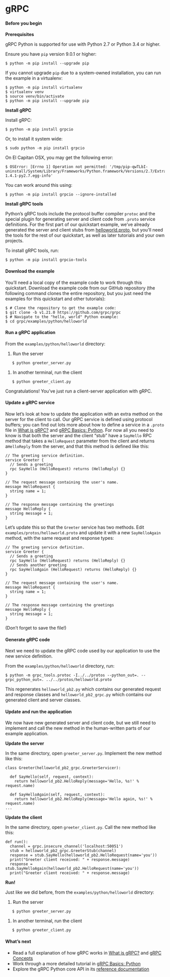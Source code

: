 # gRPC



#### Before you begin <a id="before-you-begin"></a>

**Prerequisites**

gRPC Python is supported for use with Python 2.7 or Python 3.4 or higher.

Ensure you have `pip` version 9.0.1 or higher:

```text
$ python -m pip install --upgrade pip
```

If you cannot upgrade `pip` due to a system-owned installation, you can run the example in a virtualenv:

```text
$ python -m pip install virtualenv
$ virtualenv venv
$ source venv/bin/activate
$ python -m pip install --upgrade pip
```

**Install gRPC**

Install gRPC:

```text
$ python -m pip install grpcio
```

Or, to install it system wide:

```text
$ sudo python -m pip install grpcio
```

On El Capitan OSX, you may get the following error:

```text
$ OSError: [Errno 1] Operation not permitted: '/tmp/pip-qwTLbI-uninstall/System/Library/Frameworks/Python.framework/Versions/2.7/Extras/lib/python/six-1.4.1-py2.7.egg-info'
```

You can work around this using:

```text
$ python -m pip install grpcio --ignore-installed
```

**Install gRPC tools**

Python’s gRPC tools include the protocol buffer compiler `protoc` and the special plugin for generating server and client code from `.proto` service definitions. For the first part of our quickstart example, we’ve already generated the server and client stubs from [helloworld.proto](https://github.com/grpc/grpc/tree/v1.21.0/examples/protos/helloworld.proto), but you’ll need the tools for the rest of our quickstart, as well as later tutorials and your own projects.

To install gRPC tools, run:

```text
$ python -m pip install grpcio-tools
```

#### Download the example <a id="download-the-example"></a>

You’ll need a local copy of the example code to work through this quickstart. Download the example code from our GitHub repository \(the following command clones the entire repository, but you just need the examples for this quickstart and other tutorials\):

```text
$ # Clone the repository to get the example code:
$ git clone -b v1.21.0 https://github.com/grpc/grpc
$ # Navigate to the "hello, world" Python example:
$ cd grpc/examples/python/helloworld
```

#### Run a gRPC application <a id="run-a-grpc-application"></a>

From the `examples/python/helloworld` directory:

1. Run the server

```text
   $ python greeter_server.py
```

1. In another terminal, run the client

```text
   $ python greeter_client.py
```

Congratulations! You’ve just run a client-server application with gRPC.

#### Update a gRPC service <a id="update-a-grpc-service"></a>

Now let’s look at how to update the application with an extra method on the server for the client to call. Our gRPC service is defined using protocol buffers; you can find out lots more about how to define a service in a `.proto` file in [What is gRPC?](https://grpc.io/docs/guides/) and [gRPC Basics: Python](https://grpc.io/docs/tutorials/basic/python/). For now all you need to know is that both the server and the client “stub” have a `SayHello` RPC method that takes a `HelloRequest` parameter from the client and returns a`HelloReply` from the server, and that this method is defined like this:

```text
// The greeting service definition.
service Greeter {
  // Sends a greeting
  rpc SayHello (HelloRequest) returns (HelloReply) {}
}

// The request message containing the user's name.
message HelloRequest {
  string name = 1;
}

// The response message containing the greetings
message HelloReply {
  string message = 1;
}
```

Let’s update this so that the `Greeter` service has two methods. Edit `examples/protos/helloworld.proto` and update it with a new `SayHelloAgain` method, with the same request and response types:

```text
// The greeting service definition.
service Greeter {
  // Sends a greeting
  rpc SayHello (HelloRequest) returns (HelloReply) {}
  // Sends another greeting
  rpc SayHelloAgain (HelloRequest) returns (HelloReply) {}
}

// The request message containing the user's name.
message HelloRequest {
  string name = 1;
}

// The response message containing the greetings
message HelloReply {
  string message = 1;
}
```

\(Don’t forget to save the file!\)

#### Generate gRPC code <a id="generate-grpc-code"></a>

Next we need to update the gRPC code used by our application to use the new service definition.

From the `examples/python/helloworld` directory, run:

```text
$ python -m grpc_tools.protoc -I../../protos --python_out=. --grpc_python_out=. ../../protos/helloworld.proto
```

This regenerates `helloworld_pb2.py` which contains our generated request and response classes and `helloworld_pb2_grpc.py` which contains our generated client and server classes.

#### Update and run the application <a id="update-and-run-the-application"></a>

We now have new generated server and client code, but we still need to implement and call the new method in the human-written parts of our example application.

**Update the server**

In the same directory, open `greeter_server.py`. Implement the new method like this:

```text
class Greeter(helloworld_pb2_grpc.GreeterServicer):

  def SayHello(self, request, context):
    return helloworld_pb2.HelloReply(message='Hello, %s!' % request.name)

  def SayHelloAgain(self, request, context):
    return helloworld_pb2.HelloReply(message='Hello again, %s!' % request.name)
...
```

**Update the client**

In the same directory, open `greeter_client.py`. Call the new method like this:

```text
def run():
  channel = grpc.insecure_channel('localhost:50051')
  stub = helloworld_pb2_grpc.GreeterStub(channel)
  response = stub.SayHello(helloworld_pb2.HelloRequest(name='you'))
  print("Greeter client received: " + response.message)
  response = stub.SayHelloAgain(helloworld_pb2.HelloRequest(name='you'))
  print("Greeter client received: " + response.message)
```

**Run!**

Just like we did before, from the `examples/python/helloworld` directory:

1. Run the server

```text
   $ python greeter_server.py
```

1. In another terminal, run the client

```text
   $ python greeter_client.py
```

#### What’s next <a id="what-s-next"></a>

* Read a full explanation of how gRPC works in [What is gRPC?](https://grpc.io/docs/guides/) and [gRPC Concepts](https://grpc.io/docs/guides/concepts/)
* Work through a more detailed tutorial in [gRPC Basics: Python](https://grpc.io/docs/tutorials/basic/python/)
* Explore the gRPC Python core API in its [reference documentation](https://grpc.io/grpc/python/)


